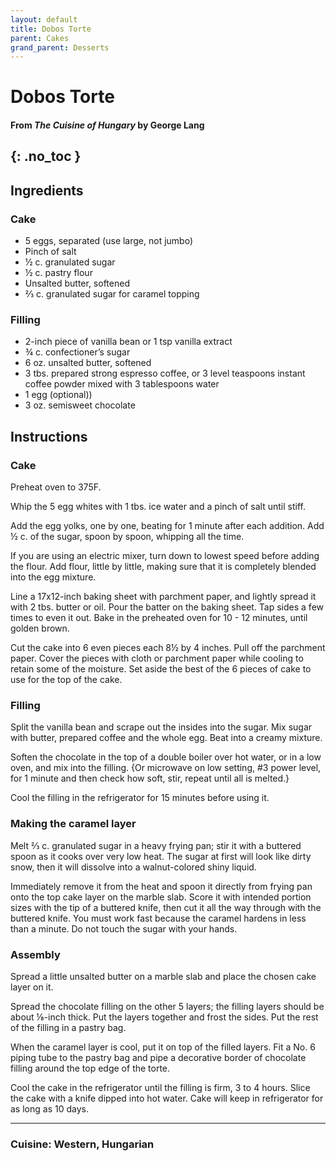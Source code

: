 ```yaml
---
layout: default
title: Dobos Torte
parent: Cakes
grand_parent: Desserts
---
```


# Dobos Torte
#### From <i>The Cuisine of Hungary</i> by George Lang
{: .no_toc }
---

## Ingredients

### Cake
<ul>
	<li>5 eggs, separated (use large, not jumbo)</li>
	<li>Pinch of salt</li>
	<li>½ c. granulated sugar</li>
	<li>½ c. pastry flour </li>
	<li>Unsalted butter, softened</li>
	<li>⅔ c. granulated sugar for caramel topping</li>
</ul>

### Filling
<ul>
	<li>2-inch piece of vanilla bean or 1 tsp vanilla extract</li>
	<li>¾ c. confectioner’s sugar</li>
	<li>6 oz. unsalted butter, softened</li>
	<li>3 tbs. prepared strong espresso coffee, or 3 level teaspoons instant coffee powder mixed with 3 tablespoons water</li>
	<li>1 egg (optional))</li>
	<li>3 oz. semisweet chocolate</li>
</ul>

## Instructions

### Cake
Preheat oven to 375F.

Whip the 5 egg whites with 1 tbs. ice water and a pinch of salt until stiff.

Add the egg yolks, one by one, beating for 1 minute after each addition. Add ½ c. of the sugar, spoon by spoon, whipping all the time.

If you are using an electric mixer, turn down to lowest speed before adding the flour. Add flour, little by little, making sure that it is completely blended into the egg mixture.

Line a 17x12-inch baking sheet with parchment paper, and lightly spread it with 2 tbs. butter or oil. Pour the batter on the baking sheet. Tap sides a few times to even it out. Bake in the preheated oven for 10 - 12 minutes, until golden brown. 

Cut the cake into 6 even pieces each 8½ by 4 inches. Pull off the parchment paper. Cover the pieces with cloth or parchment paper while cooling to retain some of the moisture. Set aside the best of the 6 pieces of cake to use for the top of the cake.

### Filling
Split the vanilla bean and scrape out the insides into the sugar. Mix sugar with butter, prepared coffee and the whole egg. Beat into a creamy mixture. 

Soften the chocolate in the top of a double boiler over hot water, or in a low oven, and mix into the filling. {Or microwave on low setting, #3 power level, for 1 minute and then check how soft, stir, repeat until all is melted.} 

Cool the filling in the refrigerator for 15 minutes before using it.

### Making the caramel layer
Melt ⅔ c. granulated sugar in a heavy frying pan; stir it with a buttered spoon as it cooks over very low heat. The sugar at first will look like dirty snow, then it will dissolve into a walnut-colored shiny liquid.

Immediately remove it from the heat and spoon it directly from frying pan onto the top cake layer on the marble slab. Score it with intended portion sizes with the tip of a buttered knife, then cut it all the way through with the buttered knife. You must work fast because the caramel hardens in less than a minute. Do not touch the sugar with your hands. 

### Assembly
Spread a little unsalted butter on a marble slab and place the chosen cake layer on it. 

Spread the chocolate filling on the other 5 layers; the filling layers should be about ⅛-inch thick. Put the layers together and frost the sides. Put the rest of the filling in a pastry bag. 

When the caramel layer is cool, put it on top of the filled layers. Fit a No. 6 piping tube to the pastry bag and pipe a decorative border of chocolate filling around the top edge of the torte. 

Cool the cake in the refrigerator until the filling is firm, 3 to 4 hours. Slice the cake with a knife dipped into hot water. Cake will keep in refrigerator for as long as 10 days.

--- 

### Cuisine: Western, Hungarian
